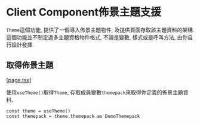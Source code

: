 # Client Component佈景主題支援

`Theme`這個功能, 提供了一個導入佈景主題物件, 及提供頁面存取該主題資料的架構. 這個功能並不制定過多主題資格物件格式, 不論是變數, 樣式或是呼叫方法, 由你自行設計發揮.

## 取得佈景主題
[[page.tsx](https://github.com/dennischen/nextspace-demo/blob/master/src/app/demo/theme/page.tsx)]

使用`useTheme()`取得`Theme`, 存取成員變數`themepack`來取得你定義的佈景主題資料.

```tsx
const theme = useTheme()
const themepack = theme.themepack as DemoThemepack
```